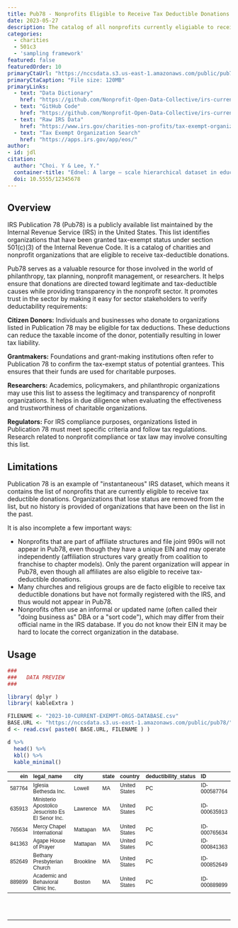 ```yaml
---
title: Pub78 - Nonprofits Eligible to Receive Tax Deductible Donations
date: 2023-05-27
description: The catalog of all nonprofits currently eligiable to receive tax-deductible donations. 
categories:
  - charities
  - 501c3
  - 'sampling framework'
featured: false
featuredOrder: 10
primaryCtaUrl: "https://nccsdata.s3.us-east-1.amazonaws.com/public/pub78/2023-10-CURRENT-EXEMPT-ORGS-DATABASE.csv"
primaryCtaCaption: "File size: 120MB"
primaryLinks:
  - text: "Data Dictionary"
    href: "https://github.com/Nonprofit-Open-Data-Collective/irs-current-exempt-orgs-database#data-dictionary"
  - text: "GitHub Code"
    href: "https://github.com/Nonprofit-Open-Data-Collective/irs-current-exempt-orgs-database"
  - text: "Raw IRS Data"
    href: "https://www.irs.gov/charities-non-profits/tax-exempt-organization-search-bulk-data-downloads"
  - text: "Tax Exempt Organization Search"
    href: "https://apps.irs.gov/app/eos/"
author:
- id: jdl
citation: 
  author: "Choi. Y & Lee, Y."
  container-title: "Ednel: A large – scale hierarchical dataset in education"
  doi: 10.5555/12345678
---
```


## Overview

IRS Publication 78 (Pub78) is a publicly available list maintained by the Internal Revenue Service (IRS) in the United States. This list identifies organizations that have been granted tax-exempt status under section 501(c)(3) of the Internal Revenue Code. It is a catalog of charities and nonprofit organizations that are eligible to receive tax-deductible donations.

Pub78 serves as a valuable resource for those involved in the world of philanthropy, tax planning, nonprofit management, or researchers. It helps ensure that donations are directed toward legitimate and tax-deductible causes while providing transparency in the nonprofit sector. It promotes trust in the sector by making it easy for sector stakeholders to verify deductability requirements: 

**Citizen Donors:** Individuals and businesses who donate to organizations listed in Publication 78 may be eligible for tax deductions. These deductions can reduce the taxable income of the donor, potentially resulting in lower tax liability.

**Grantmakers:** Foundations and grant-making institutions often refer to Publication 78 to confirm the tax-exempt status of potential grantees. This ensures that their funds are used for charitable purposes.

**Researchers:** Academics, policymakers, and philanthropic organizations may use this list to assess the legitimacy and transparency of nonprofit organizations. It helps in due diligence when evaluating the effectiveness and trustworthiness of charitable organizations.

**Regulators:** For IRS compliance purposes, organizations listed in Publication 78 must meet specific criteria and follow tax regulations. Research related to nonprofit compliance or tax law may involve consulting this list.

## Limitations 

Publication 78 is an example of "instantaneous" IRS dataset, which means it contains the list of nonprofits that are currently eligible to receive tax deductible donations. Organizations that lose status are removed from the list, but no history is provided of organizations that have been on the list in the past.

It is also incomplete a few important ways: 

* Nonprofits that are part of affiliate structures and file joint 990s will not appear in Pub78, even though they have a unique EIN and may operate independently (affiliation structures vary greatly from coalition to franchise to chapter models). Only the parent organization will appear in Pub78, even though all affiliates are also eligible to receive tax-deductible donations.
* Many churches and religious groups are de facto eligible to receive tax deductible donations but have not formally registered with the IRS, and thus would not appear in Pub78.
* Nonprofits often use an informal or updated name (often called their "doing business as" DBA or a "sort code"), which may differ from their official name in the IRS database. If you do not know their EIN it may be hard to locate the correct organization in the database.  

## Usage 

```r
###
###   DATA PREVIEW
###

library( dplyr )
library( kableExtra )

FILENAME <- "2023-10-CURRENT-EXEMPT-ORGS-DATABASE.csv"
BASE.URL <- "https://nccsdata.s3.us-east-1.amazonaws.com/public/pub78/"
d <- read.csv( paste0( BASE.URL, FILENAME ) )

d %>%
  head() %>%  
  kbl() %>%
  kable_minimal()
```

<!--

To get HTML table to copy into this page: 

k <- 
  d %>%
  head() %>%  
  kbl() %>%
  kable_minimal()

cat(k) 

-->

<table class=" lightable-minimal" style='font-family: "Trebuchet MS", verdana, sans-serif; font-size: 12; margin-left: auto; margin-right: auto;'>
 <thead>
  <tr>
   <th style="text-align:right;"> ein </th>
   <th style="text-align:left;"> legal_name </th>
   <th style="text-align:left;"> city </th>
   <th style="text-align:left;"> state </th>
   <th style="text-align:left;"> country </th>
   <th style="text-align:left;"> deductibility_status </th>
   <th style="text-align:left;"> ID </th>
  </tr>
 </thead>
<tbody>
  <tr>
   <td style="text-align:right;"> 587764 </td>
   <td style="text-align:left;"> Iglesia Bethesda Inc. </td>
   <td style="text-align:left;"> Lowell </td>
   <td style="text-align:left;"> MA </td>
   <td style="text-align:left;"> United States </td>
   <td style="text-align:left;"> PC </td>
   <td style="text-align:left;"> ID-000587764 </td>
  </tr>
  <tr>
   <td style="text-align:right;"> 635913 </td>
   <td style="text-align:left;"> Ministerio Apostolico Jesucristo Es El Senor Inc. </td>
   <td style="text-align:left;"> Lawrence </td>
   <td style="text-align:left;"> MA </td>
   <td style="text-align:left;"> United States </td>
   <td style="text-align:left;"> PC </td>
   <td style="text-align:left;"> ID-000635913 </td>
  </tr>
  <tr>
   <td style="text-align:right;"> 765634 </td>
   <td style="text-align:left;"> Mercy Chapel International </td>
   <td style="text-align:left;"> Mattapan </td>
   <td style="text-align:left;"> MA </td>
   <td style="text-align:left;"> United States </td>
   <td style="text-align:left;"> PC </td>
   <td style="text-align:left;"> ID-000765634 </td>
  </tr>
  <tr>
   <td style="text-align:right;"> 841363 </td>
   <td style="text-align:left;"> Agape House of Prayer </td>
   <td style="text-align:left;"> Mattapan </td>
   <td style="text-align:left;"> MA </td>
   <td style="text-align:left;"> United States </td>
   <td style="text-align:left;"> PC </td>
   <td style="text-align:left;"> ID-000841363 </td>
  </tr>
  <tr>
   <td style="text-align:right;"> 852649 </td>
   <td style="text-align:left;"> Bethany Presbyterian Church </td>
   <td style="text-align:left;"> Brookline </td>
   <td style="text-align:left;"> MA </td>
   <td style="text-align:left;"> United States </td>
   <td style="text-align:left;"> PC </td>
   <td style="text-align:left;"> ID-000852649 </td>
  </tr>
  <tr>
   <td style="text-align:right;"> 889899 </td>
   <td style="text-align:left;"> Academic and Behavioral Clinic Inc. </td>
   <td style="text-align:left;"> Boston </td>
   <td style="text-align:left;"> MA </td>
   <td style="text-align:left;"> United States </td>
   <td style="text-align:left;"> PC </td>
   <td style="text-align:left;"> ID-000889899 </td>
  </tr>
</tbody>
</table>


<br>
<br>
<hr>
<br>
<br>




